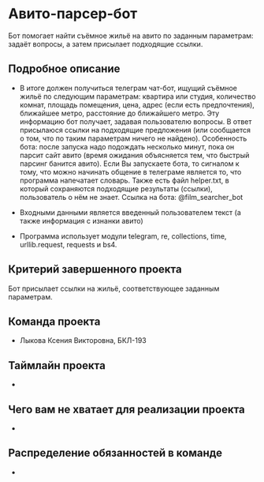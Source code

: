 # Aвито-парсер-бот

Бот помогает найти съёмное жильё на авито по заданным параметрам: задаёт вопросы, а затем присылает подходящие ссылки.

## Подробное описание

- В итоге должен получиться телеграм чат-бот, ищущий съёмное жильё по следующим параметрам: квартира или студия, количество комнат, площадь помещения, цена, адрес (если есть предпочтения), ближайшее метро, расстояние до ближайшего метро. Эту информацию бот получает, задавая пользователю вопросы. В ответ присылаюся ссылки на подходящие предложения (или сообщается о том, что по таким параметрам ничего не найдено). Особенность бота: после запуска надо подождать несколько минут, пока он парсит сайт авито (время ожидания объясняется тем, что быстрый парсинг банится авито). Если Вы запускаете бота, то сигналом к тому, что можно начинать общение в телеграме является то, что программа напечатает словарь. Также есть файл helper.txt, в который сохраняются подходящие результаты (ссылки), пользователь о нём не знает.
Ссылка на бота: @film_searcher_bot 
- Входными данными является введенный пользователем текст (а также информация с изнанки авито)

- Программа использует модули telegram, re, collections, time, urllib.request, requests и bs4.

## Критерий завершенного проекта

Бот присылает ссылки на жильё, соответствующее заданным параметрам.

## Команда проекта

- Лыкова Ксения Викторовна, БКЛ-193

## Таймлайн проекта

-

## Чего вам не хватает для реализации проекта

-

## Распределение обязанностей в команде

-
